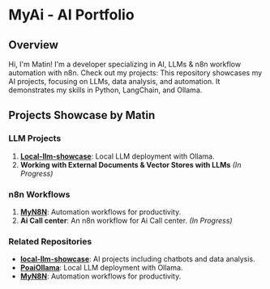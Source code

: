 # MyAi - AI Portfolio
## Overview
Hi, I'm Matin! I'm a developer specializing in AI, LLMs & n8n workflow automation with n8n. Check out my projects:
This repository showcases my AI projects, focusing on LLMs, data analysis, and automation. It demonstrates my skills in Python, LangChain, and Ollama.

## Projects Showcase by Matin 
### LLM Projects
 
 1.  **[Local-llm-showcase](https://github.com/matinict/local-llm-showcase)**: Local LLM deployment with Ollama.
 1.  **Working with External Documents & Vector Stores with LLMs** *(In Progress)*


### n8n Workflows

1.  **[MyN8N](https://github.com/matinict/MyN8N)**: Automation workflows for productivity.
1.  **Ai Call center**: An n8n workflow for Ai Call center. *(In Progress)*


### Related Repositories

- [**local-llm-showcase**](https://github.com/matinict/local-llm-showcase): AI projects including chatbots and data analysis.
- [**PoaiOllama**](https://github.com/matinict/PoaiOllama): Local LLM deployment with Ollama.
- [**MyN8N**](https://github.com/matinict/MyN8N): Automation workflows for productivity.
